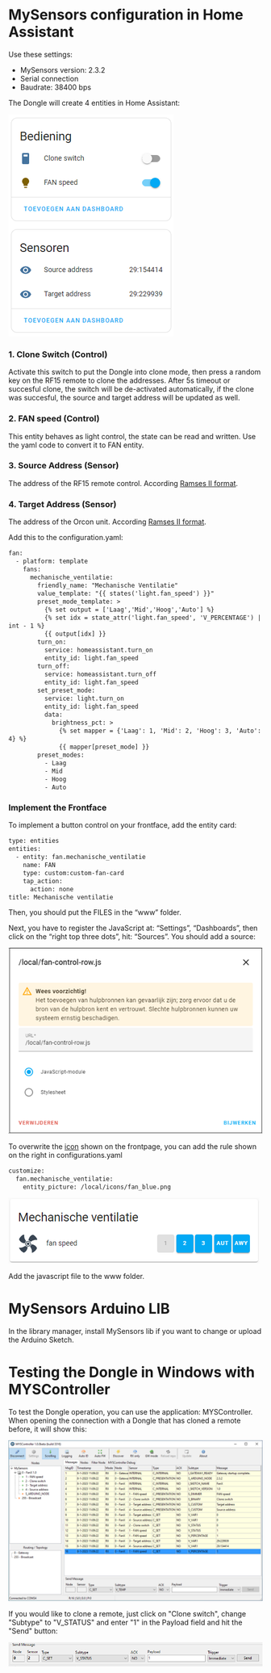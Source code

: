 # MySensors configuration in Home Assistant
Use these settings:
- MySensors version: 2.3.2
- Serial connection
- Baudrate: 38400 bps

The Dongle will create 4 entities in Home Assistant:

![entities](https://github.com/Marcelh1/fanx/blob/main/images/ha_entities_ramses.png)

### 1. Clone Switch (Control)
Activate this switch to put the Dongle into clone mode, then press a random key on the RF15 remote to clone the addresses. After 5s timeout or succesful clone, the switch will be de-activated automatically, if the clone was succesful, the source and target address will be updated as well.
### 2. FAN speed (Control)
This entity behaves as light control, the state can be read and written. Use the yaml code to convert it to FAN entity.
### 3. Source Address (Sensor)
The address of the RF15 remote control. According [Ramses II format](https://github.com/zxdavb/ramses_protocol/wiki/Decoding-Data-Fields#device-ids).
### 4. Target Address (Sensor)
The address of the Orcon unit. According [Ramses II format](https://github.com/zxdavb/ramses_protocol/wiki/Decoding-Data-Fields#device-ids).


Add this to the configuration.yaml:
```
fan:
  - platform: template
    fans:
      mechanische_ventilatie:
        friendly_name: "Mechanische Ventilatie"
        value_template: "{{ states('light.fan_speed') }}"
        preset_mode_template: >
          {% set output = ['Laag','Mid','Hoog','Auto'] %}
          {% set idx = state_attr('light.fan_speed', 'V_PERCENTAGE') | int - 1 %}
          {{ output[idx] }}
        turn_on:
          service: homeassistant.turn_on
          entity_id: light.fan_speed
        turn_off:
          service: homeassistant.turn_off
          entity_id: light.fan_speed
        set_preset_mode:
          service: light.turn_on
          entity_id: light.fan_speed
          data:
            brightness_pct: >
              {% set mapper = {'Laag': 1, 'Mid': 2, 'Hoog': 3, 'Auto': 4} %}
              {{ mapper[preset_mode] }}
        preset_modes:
          - Laag
          - Mid
          - Hoog
          - Auto
```

### Implement the Frontface
To implement a button control on your frontface, add the entity card:
```
type: entities
entities:
  - entity: fan.mechanische_ventilatie
    name: FAN
    type: custom:custom-fan-card
    tap_action:
      action: none
title: Mechanische ventilatie
```

Then, you should put the FILES in the “www” folder.

Next, you have to register the JavaScript at: “Settings”, “Dashboards”, then click on the “right top three dots”, hit: “Sources”. You should add a source: 

![Source](https://github.com/Marcelh1/fanx/blob/main/images/help_source.png)

To overwrite the [icon](https://github.com/Marcelh1/fanx/blob/main/images/fan_blue.png) shown on the frontpage, you can add the rule shown on the right in configurations.yaml
```
customize:
  fan.mechanische_ventilatie:
    entity_picture: /local/icons/fan_blue.png
```

![Preview](https://github.com/Marcelh1/fanx/blob/main/images/Preview.png)

Add the javascript file to the www folder.

# MySensors Arduino LIB
In the library manager, install MySensors lib if you want to change or upload the Arduino Sketch.

# Testing the Dongle in Windows with MYSController
To test the Dongle operation, you can use the application: MYSController. When opening the connection with a Dongle that has cloned a remote before, it will show this:

![MYSController](https://github.com/Marcelh1/fanx/blob/main/images/myscontroller.png)

If you would like to clone a remote, just click on "Clone switch", change "Subtype" to "V_STATUS" and enter "1" in the Payload field and hit the "Send" button:

![Clone settings](https://github.com/Marcelh1/fanx/blob/main/images/clone_settings.png)
